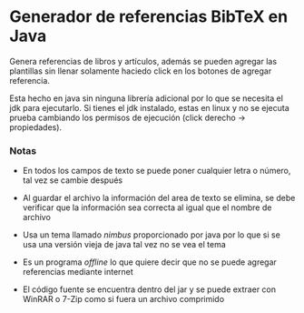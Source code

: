 # Generador de referencias BibTeX en Java

Genera referencias de libros y artículos, además se pueden agregar las plantillas sin llenar solamente haciedo click en los botones de agregar referencia.

Esta hecho en java sin ninguna librería adicional por lo que se necesita el jdk para ejecutarlo. Si tienes el jdk instalado, estas en linux y no se ejecuta prueba cambiando los permisos de ejecución (click derecho -> propiedades).

### Notas

- En todos los campos de texto se puede poner cualquier letra o número, tal vez se cambie después

- Al guardar el archivo la información del area de texto se elimina, se debe verificar que la información sea correcta al igual que el nombre de archivo

- Usa un tema llamado *nimbus* proporcionado por java por lo que si se usa una versión vieja de java tal vez no se vea el tema

- Es un programa *offline* lo que quiere decir que no se puede agregar referencias mediante internet

- El código fuente se encuentra dentro del jar y se puede extraer con WinRAR o 7-Zip como si fuera un archivo comprimido
     
